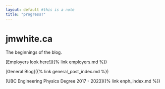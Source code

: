 ```yaml
---
layout: default #this is a note
title: "progress!"
---
```


# jmwhite.ca

The beginnings of the blog. 

[Employers look here!]({% link employers.md %})

[General Blog]({% link general_post_index.md %})

[UBC Engineering Physics Degree 2017 - 2023]({% link enph_index.md %})

